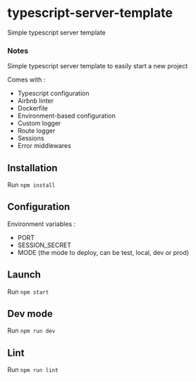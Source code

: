 # typescript-server-template
Simple typescript server template

### Notes

Simple typescript server template to easily start a new project

Comes with : 
 * Typescript configuration
 * Airbnb linter
 * Dockerfile
 * Environment-based configuration
 * Custom logger
 * Route logger
 * Sessions
 * Error middlewares


## Installation

Run `npm install`

## Configuration

Environment variables :
 * PORT
 * SESSION_SECRET
 * MODE (the mode to deploy, can be test, local, dev or prod)

## Launch

Run `npm start`

## Dev mode

Run `npm run dev`

## Lint

Run `npm run lint`

